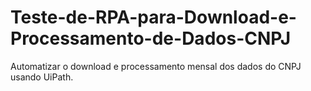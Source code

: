 # Teste-de-RPA-para-Download-e-Processamento-de-Dados-CNPJ
Automatizar o download e processamento mensal dos dados do CNPJ usando  UiPath.
